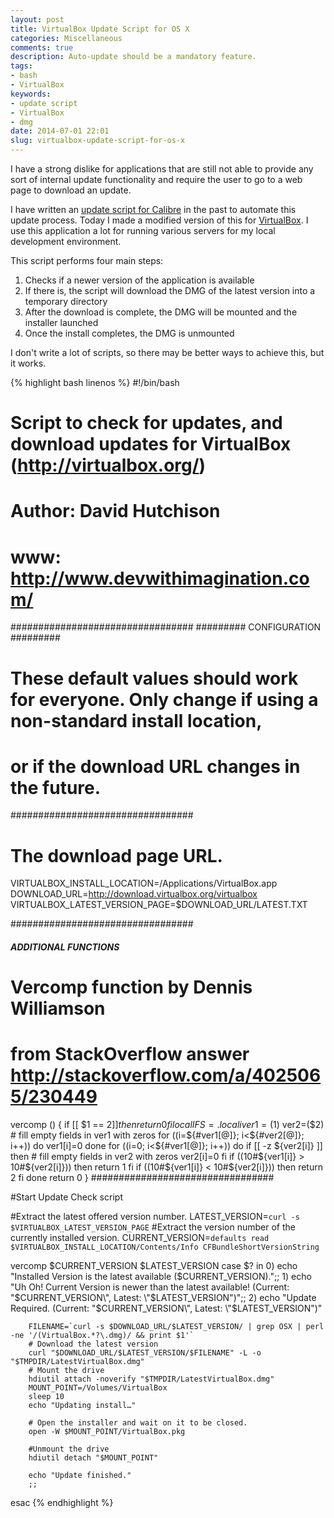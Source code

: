 ```yaml
---
layout: post
title: VirtualBox Update Script for OS X
categories: Miscellaneous
comments: true
description: Auto-update should be a mandatory feature.
tags:
- bash
- VirtualBox
keywords:
- update script
- VirtualBox
- dmg
date: 2014-07-01 22:01
slug: virtualbox-update-script-for-os-x
---
```

I have a strong dislike for applications that are still not able to provide any sort of internal update functionality and require the user to go to a web page to download an update. 

I have written an [update script for Calibre][calibre_post] in the past to automate this update process. Today I made a modified version of this for [VirtualBox][virtualbox]. I use this application a lot for running various servers for my local development environment.

<!--more-->

This script performs four main steps:

1. Checks if a newer version of the application is available
2. If there is, the script will download the DMG of the latest version into a temporary directory
3. After the download is complete, the DMG will be mounted and the installer launched
4. Once the install completes, the DMG is unmounted

I don't write a lot of scripts, so there may be better ways to achieve this, but it works.

{% highlight bash linenos %}
#!/bin/bash
# Script to check for updates, and download updates for VirtualBox  (http://virtualbox.org/)
# Author: David Hutchison
# www: http://www.devwithimagination.com/

#################################
######### CONFIGURATION #########
# These default values should work for everyone. Only change if using a non-standard install location,
# or if the download URL changes in the future.
#################################

# The download page URL.
VIRTUALBOX_INSTALL_LOCATION=/Applications/VirtualBox.app
DOWNLOAD_URL=http://download.virtualbox.org/virtualbox
VIRTUALBOX_LATEST_VERSION_PAGE=$DOWNLOAD_URL/LATEST.TXT

#################################
##### ADDITIONAL FUNCTIONS #####
# Vercomp function by Dennis Williamson 
# from StackOverflow answer http://stackoverflow.com/a/4025065/230449
vercomp () {
    if [[ $1 == $2 ]]
    then
        return 0
    fi
    local IFS=.
    local i ver1=($1) ver2=($2)
    # fill empty fields in ver1 with zeros
    for ((i=${#ver1[@]}; i<${#ver2[@]}; i++))
    do
        ver1[i]=0
    done
    for ((i=0; i<${#ver1[@]}; i++))
    do
        if [[ -z ${ver2[i]} ]]
        then
            # fill empty fields in ver2 with zeros
            ver2[i]=0
        fi
        if ((10#${ver1[i]} > 10#${ver2[i]}))
        then
            return 1
        fi
        if ((10#${ver1[i]} < 10#${ver2[i]}))
        then
            return 2
        fi
    done
    return 0
}
#################################

#Start Update Check script


#Extract the latest offered version number.
LATEST_VERSION=`curl -s $VIRTUALBOX_LATEST_VERSION_PAGE`
#Extract the version number of the currently installed version.
CURRENT_VERSION=`defaults read $VIRTUALBOX_INSTALL_LOCATION/Contents/Info CFBundleShortVersionString`

vercomp $CURRENT_VERSION $LATEST_VERSION
case $? in
    0)
    	echo "Installed Version is the latest available ($CURRENT_VERSION).";;
    1)
    	echo "Uh Oh! Current Version is newer than the latest available! (Current: \"$CURRENT_VERSION\", Latest: \"$LATEST_VERSION\")";;
    2)
    	echo "Update Required. (Current: \"$CURRENT_VERSION\", Latest: \"$LATEST_VERSION\")"

    	FILENAME=`curl -s $DOWNLOAD_URL/$LATEST_VERSION/ | grep OSX | perl -ne '/(VirtualBox.*?\.dmg)/ && print $1'`
    	# Download the latest version
    	curl "$DOWNLOAD_URL/$LATEST_VERSION/$FILENAME" -L -o "$TMPDIR/LatestVirtualBox.dmg"
    	# Mount the drive
    	hdiutil attach -noverify "$TMPDIR/LatestVirtualBox.dmg"
    	MOUNT_POINT=/Volumes/VirtualBox
    	sleep 10
    	echo "Updating install…"

    	# Open the installer and wait on it to be closed.
    	open -W $MOUNT_POINT/VirtualBox.pkg

    	#Unmount the drive
    	hdiutil detach "$MOUNT_POINT"

    	echo "Update finished."
    	;;
esac
{% endhighlight %}

[calibre_post]: /2013/07/08/calibre-autoupdate/ "Calibre AutoUpdate"
[virtualbox]: https://www.virtualbox.org/ "Oracle VM VirtualBox "
